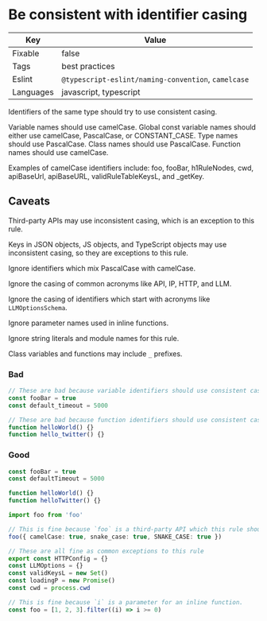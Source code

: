 # Be consistent with identifier casing

| Key       | Value                                               |
| --------- | --------------------------------------------------- |
| Fixable   | false                                               |
| Tags      | best practices                                      |
| Eslint    | `@typescript-eslint/naming-convention`, `camelcase` |
| Languages | javascript, typescript                              |

Identifiers of the same type should try to use consistent casing.

Variable names should use camelCase.
Global const variable names should either use camelCase, PascalCase, or CONSTANT_CASE.
Type names should use PascalCase.
Class names should use PascalCase.
Function names should use camelCase.

Examples of camelCase identifiers include: foo, fooBar, h1RuleNodes, cwd, apiBaseUrl, apiBaseURL, validRuleTableKeysL, and \_getKey.

## Caveats

Third-party APIs may use inconsistent casing, which is an exception to this rule.

Keys in JSON objects, JS objects, and TypeScript objects may use inconsistent casing, so they are exceptions to this rule.

Ignore identifiers which mix PascalCase with camelCase.

Ignore the casing of common acronyms like API, IP, HTTP, and LLM.

Ignore the casing of identifiers which start with acronyms like `LLMOptionsSchema`.

Ignore parameter names used in inline functions.

Ignore string literals and module names for this rule.

Class variables and functions may include `_` prefixes.

### Bad

```ts
// These are bad because variable identifiers should use consistent casing.
const fooBar = true
const default_timeout = 5000

// These are bad because function identifiers should use consistent casing.
function helloWorld() {}
function hello_twitter() {}
```

### Good

```ts
const fooBar = true
const defaultTimeout = 5000

function helloWorld() {}
function helloTwitter() {}
```

```ts
import foo from 'foo'

// This is fine because `foo` is a third-party API which this rule should to ignore.
foo({ camelCase: true, snake_case: true, SNAKE_CASE: true })
```

```ts
// These are all fine as common exceptions to this rule
export const HTTPConfig = {}
const LLMOptions = {}
const validKeysL = new Set()
const loadingP = new Promise()
const cwd = process.cwd
```

```ts
// This is fine because `i` is a parameter for an inline function.
const foo = [1, 2, 3].filter((i) => i >= 0)
```
